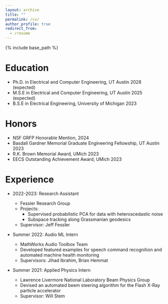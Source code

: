 ```yaml
---
layout: archive
title: ""
permalink: /cv/
author_profile: true
redirect_from:
  - /resume
---
```


{% include base_path %}

Education
======
* Ph.D. in Electrical and Computer Engineering, UT Austin 2028 (expected)
* M.S.E in Electrical and Computer Engineering, UT Austin 2025 (expected)
* B.S.E in Electrical Engineering, University of Michigan 2023

Honors
======
* NSF GRFP Honorable Mention, 2024
* Basdall Gardner Memorial Graduate Engineering Fellowship, UT Austin 2023
* R.K. Brown Memorial Award, UMich 2023
* EECS Outstanding Achievement Award, UMich 2023

Experience
======
* 2022-2023: Research Assistant
  * Fessler Research Group
  * Projects:
    * Supervised probabilistic PCA for data with heteroscedastic noise
    * Subspace tracking along Grassmanian geodesics
  * Supervisor: Jeff Fessler
* Summer 2022: Audio ML Intern 
  * MathWorks Audio Toolbox Team
  * Developed featured examples for speech command recognition and automated machine health monitoring
  * Supervisors: Jihad Ibrahim, Brian Hemmat

* Summer 2021: Applied Physics Intern
  * Lawrence Livermore National Laboratory Beam Physics Group
  * Devised an automated beem steering algorithm for the Flash X-Ray particle accelerator
  * Supervisor: Will Stem
  
<!-- Skills
======
* Skill 1
* Skill 2
  * Sub-skill 2.1
  * Sub-skill 2.2
  * Sub-skill 2.3
* Skill 3

Publications
======
  <ul>{% for post in site.publications %}
    {% include archive-single-cv.html %}
  {% endfor %}</ul>
  
Talks
======
  <ul>{% for post in site.talks %}
    {% include archive-single-talk-cv.html %}
  {% endfor %}</ul>
  
Teaching
======
  <ul>{% for post in site.teaching %}
    {% include archive-single-cv.html %}
  {% endfor %}</ul>
  
Service and leadership
======
* Currently signed in to 41 different slack teams -->

